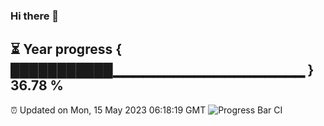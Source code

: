 ### Hi there 👋
⏳ Year progress { ███████████▁▁▁▁▁▁▁▁▁▁▁▁▁▁▁▁▁▁▁ } 36.78 %
---
⏰ Updated on Mon, 15 May 2023 06:18:19 GMT
![Progress Bar CI](https://github.com/liununu/liununu/workflows/Progress%20Bar%20CI/badge.svg)
